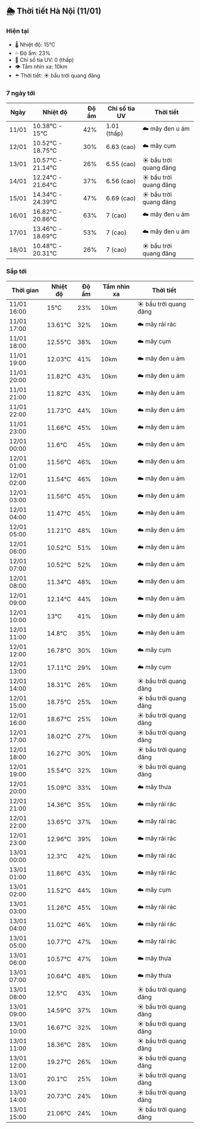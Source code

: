## 🌦️ Thời tiết Hà Nội (11/01)

### Hiện tại

- 🌡️ Nhiệt độ: 15℃
- 💦 Độ ẩm: 23%
- 🌟 Chỉ số tia UV: 0 (thấp)
- 👁️ Tầm nhìn xa: 10km
- ☂️ Thời tiết: ☀️ bầu trời quang đãng

### 7 ngày tới

| Ngày | Nhiệt độ | Độ ẩm | Chỉ số tia UV | Thời tiết |
| --- | --- | --- | --- | --- |
| 11/01 | 10.38℃ - 15℃ | 42% | 1.01 (thấp) | ☁️ mây đen u ám |
| 12/01 | 10.52℃ - 18.75℃ | 30% | 6.63 (cao) | ☁️ mây cụm |
| 13/01 | 10.57℃ - 21.14℃ | 26% | 6.55 (cao) | ☀️ bầu trời quang đãng |
| 14/01 | 12.24℃ - 21.64℃ | 37% | 6.56 (cao) | ☀️ bầu trời quang đãng |
| 15/01 | 14.34℃ - 24.39℃ | 47% | 6.69 (cao) | ☀️ bầu trời quang đãng |
| 16/01 | 16.82℃ - 20.86℃ | 63% | 7 (cao) | ☁️ mây đen u ám |
| 17/01 | 13.46℃ - 18.69℃ | 53% | 7 (cao) | ☁️ mây đen u ám |
| 18/01 | 10.48℃ - 20.31℃ | 26% | 7 (cao) | ☀️ bầu trời quang đãng |

### Sắp tới

| Thời gian | Nhiệt độ | Độ ẩm | Tầm nhìn xa | Thời tiết |
| --- | --- | --- | --- | --- |
| 11/01 16:00 | 15℃ | 23% | 10km | ☀️ bầu trời quang đãng |
| 11/01 17:00 | 13.61℃ | 32% | 10km | ☁️ mây rải rác |
| 11/01 18:00 | 12.55℃ | 38% | 10km | ☁️ mây cụm |
| 11/01 19:00 | 12.03℃ | 41% | 10km | ☁️ mây đen u ám |
| 11/01 20:00 | 11.82℃ | 43% | 10km | ☁️ mây đen u ám |
| 11/01 21:00 | 11.82℃ | 43% | 10km | ☁️ mây đen u ám |
| 11/01 22:00 | 11.73℃ | 44% | 10km | ☁️ mây đen u ám |
| 11/01 23:00 | 11.66℃ | 45% | 10km | ☁️ mây đen u ám |
| 12/01 00:00 | 11.6℃ | 45% | 10km | ☁️ mây đen u ám |
| 12/01 01:00 | 11.56℃ | 46% | 10km | ☁️ mây đen u ám |
| 12/01 02:00 | 11.54℃ | 46% | 10km | ☁️ mây đen u ám |
| 12/01 03:00 | 11.56℃ | 45% | 10km | ☁️ mây đen u ám |
| 12/01 04:00 | 11.47℃ | 45% | 10km | ☁️ mây đen u ám |
| 12/01 05:00 | 11.21℃ | 48% | 10km | ☁️ mây đen u ám |
| 12/01 06:00 | 10.52℃ | 51% | 10km | ☁️ mây đen u ám |
| 12/01 07:00 | 10.52℃ | 52% | 10km | ☁️ mây đen u ám |
| 12/01 08:00 | 11.34℃ | 48% | 10km | ☁️ mây đen u ám |
| 12/01 09:00 | 12.14℃ | 44% | 10km | ☁️ mây đen u ám |
| 12/01 10:00 | 13℃ | 41% | 10km | ☁️ mây đen u ám |
| 12/01 11:00 | 14.8℃ | 35% | 10km | ☁️ mây đen u ám |
| 12/01 12:00 | 16.78℃ | 30% | 10km | ☁️ mây cụm |
| 12/01 13:00 | 17.11℃ | 29% | 10km | ☁️ mây cụm |
| 12/01 14:00 | 18.31℃ | 26% | 10km | ☀️ bầu trời quang đãng |
| 12/01 15:00 | 18.75℃ | 25% | 10km | ☀️ bầu trời quang đãng |
| 12/01 16:00 | 18.67℃ | 25% | 10km | ☀️ bầu trời quang đãng |
| 12/01 17:00 | 18.02℃ | 27% | 10km | ☀️ bầu trời quang đãng |
| 12/01 18:00 | 16.27℃ | 30% | 10km | ☀️ bầu trời quang đãng |
| 12/01 19:00 | 15.54℃ | 32% | 10km | ☀️ bầu trời quang đãng |
| 12/01 20:00 | 15.09℃ | 33% | 10km | ☁️ mây thưa |
| 12/01 21:00 | 14.36℃ | 35% | 10km | ☁️ mây rải rác |
| 12/01 22:00 | 13.65℃ | 37% | 10km | ☁️ mây rải rác |
| 12/01 23:00 | 12.96℃ | 39% | 10km | ☁️ mây rải rác |
| 13/01 00:00 | 12.3℃ | 42% | 10km | ☁️ mây rải rác |
| 13/01 01:00 | 11.86℃ | 43% | 10km | ☁️ mây rải rác |
| 13/01 02:00 | 11.52℃ | 44% | 10km | ☁️ mây cụm |
| 13/01 03:00 | 11.26℃ | 45% | 10km | ☁️ mây rải rác |
| 13/01 04:00 | 11.02℃ | 46% | 10km | ☁️ mây rải rác |
| 13/01 05:00 | 10.77℃ | 47% | 10km | ☁️ mây rải rác |
| 13/01 06:00 | 10.57℃ | 47% | 10km | ☁️ mây thưa |
| 13/01 07:00 | 10.64℃ | 48% | 10km | ☁️ mây thưa |
| 13/01 08:00 | 12.5℃ | 43% | 10km | ☀️ bầu trời quang đãng |
| 13/01 09:00 | 14.59℃ | 37% | 10km | ☀️ bầu trời quang đãng |
| 13/01 10:00 | 16.67℃ | 32% | 10km | ☀️ bầu trời quang đãng |
| 13/01 11:00 | 18.36℃ | 28% | 10km | ☀️ bầu trời quang đãng |
| 13/01 12:00 | 19.27℃ | 26% | 10km | ☀️ bầu trời quang đãng |
| 13/01 13:00 | 20.1℃ | 25% | 10km | ☀️ bầu trời quang đãng |
| 13/01 14:00 | 20.73℃ | 24% | 10km | ☀️ bầu trời quang đãng |
| 13/01 15:00 | 21.06℃ | 24% | 10km | ☀️ bầu trời quang đãng |
